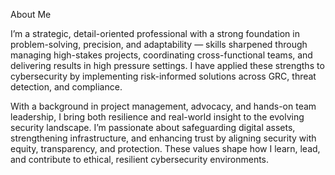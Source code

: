About Me

I’m a strategic, detail-oriented professional with a strong foundation in problem-solving, precision, and adaptability — skills sharpened through managing high-stakes projects, coordinating cross-functional teams, and delivering results in high pressure settings. I have applied these strengths to cybersecurity by implementing risk-informed solutions across GRC, threat detection, and compliance.

With a background in project management, advocacy, and hands-on team leadership, I bring both resilience and real-world insight to the evolving security landscape. I’m passionate about safeguarding digital assets, strengthening infrastructure, and enhancing trust by aligning security with equity, transparency, and protection. These values shape how I learn, lead, and contribute to ethical, resilient cybersecurity environments.